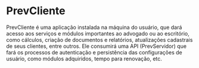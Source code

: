 <h1>PrevCliente</h1>
PrevCliente é uma aplicação instalada na máquina do usuário, que dará acesso aos serviços e módulos importantes ao advogado ou ao escritório, como cálculos, criação de documentos e relatórios, atualizações cadastrais de seus clientes, entre outros. Ele consumirá uma API (PrevServidor) que fará os processos de autenticação e persistência das configurações de usuário, como módulos adquiridos, tempo para renovação, etc.
